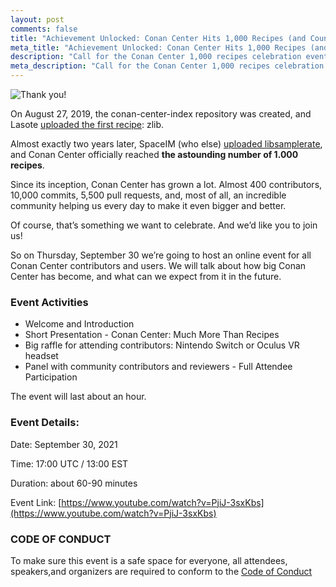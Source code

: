```yaml
---
layout: post
comments: false
title: "Achievement Unlocked: Conan Center Hits 1,000 Recipes (and Counting)"
meta_title: "Achievement Unlocked: Conan Center Hits 1,000 Recipes (and Counting)"
description: "Call for the Conan Center 1,000 recipes celebration event"
meta_description: "Call for the Conan Center 1,000 recipes celebration event"
---
```


<p class="centered">
    <img src="{{ site.baseurl }}/assets/post_images/2021-09-22/1000_recipes.jpg" align="center" alt="Thank you!"/>
</p>

On August 27, 2019, the conan-center-index repository was created, and Lasote
[uploaded the first recipe](https://github.com/conan-io/conan-center-index/commit/b39b3889147fd84643e1b65a433934343eb70ff4):
zlib.

Almost exactly two years later, SpaceIM (who else)
[uploaded libsamplerate](https://github.com/conan-io/conan-center-index/commit/9bc281eac017bd33a5cf221e289a0a10ad0ffdfb),
and Conan Center officially reached **the astounding number of 1.000 recipes**.

Since its inception, Conan Center has grown a lot. Almost 400 contributors, 10,000 commits, 5,500
pull requests, and, most of all, an incredible community helping us every day to make it even bigger
and better.

Of course, that’s something we want to celebrate. And we’d like you to join us!

So on Thursday, September 30 we’re going to host an online event for all Conan Center contributors
and users. We will talk about how big Conan Center has become, and what can we expect from it in the
future.

### Event Activities

* Welcome and Introduction
* Short Presentation - Conan Center: Much More Than Recipes
* Big raffle for attending contributors: Nintendo Switch or Oculus VR headset
* Panel with community contributors and reviewers - Full Attendee Participation

The event will last about an hour.

### Event Details:

Date: September 30, 2021

Time: 17:00 UTC / 13:00 EST

Duration: about 60-90 minutes

Event Link: [https://www.youtube.com/watch?v=PjiJ-3sxKbs](https://www.youtube.com/watch?v=PjiJ-3sxKbs)

### CODE OF CONDUCT
To make sure this event is a safe space for everyone, all attendees, speakers,and organizers are
required to conform to the [Code of Conduct](https://github.com/conan-io/code-of-conduct/blob/main/1000-recipes.md)
